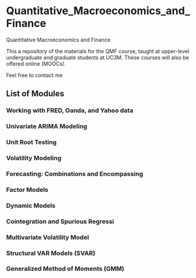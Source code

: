 # Quantitative_Macroeconomics_and_Finance
Quantitative Macroeconomics and Finance

This a repository of the materials for the QMF course, taught at upper-level undergraduate and graduate students at UC3M.
These courses will also be offered online (MOOCs).

Feel free to contact me 

## List of Modules
### Working with FRED, Oanda, and Yahoo data
### Univariate ARIMA Modeling
### Unit Root Testing
### Volatility Modeling
### Forecasting: Combinations and Encompassing
### Factor Models
### Dynamic Models
### Cointegration and Spurious Regressi
### Multivariate Volatility Model
### Structural VAR Models (SVAR)
### Generalized Method of Moments (GMM)
